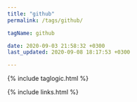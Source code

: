 ```yaml
---
title: "github"
permalink: /tags/github/

tagName: github

date: 2020-09-03 21:58:32 +0300
last_updated: 2020-09-08 18:17:53 +0300

---
```


{% include taglogic.html %}

{% include links.html %}
